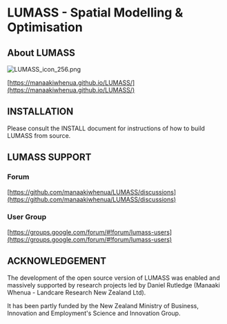 # LUMASS - Spatial Modelling & Optimisation

## About LUMASS

![LUMASS_icon_256.png](https://manaakiwhenua.github.io/LUMASS/assets/images/LUMASS_icon_128.png)

[https://manaakiwhenua.github.io/LUMASS/](https://manaakiwhenua.github.io/LUMASS/)

## INSTALLATION

Please consult the INSTALL document for instructions of how to build LUMASS
from source.


## LUMASS SUPPORT

### Forum
[https://github.com/manaakiwhenua/LUMASS/discussions](https://github.com/manaakiwhenua/LUMASS/discussions)

### User Group
[https://groups.google.com/forum/#!forum/lumass-users](https://groups.google.com/forum/#!forum/lumass-users) 


## ACKNOWLEDGEMENT

The development of the open source version of LUMASS was enabled and massively 
supported by research projects led by Daniel Rutledge (Manaaki Whenua - Landcare
Research New Zealand Ltd). 
 
It has been partly funded by the New Zealand Ministry of Business, Innovation and
Employment's Science and Innovation Group.
